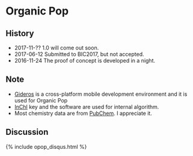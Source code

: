 # Organic Pop

## History
 - 2017-11-?? 1.0 will come out soon.
 - 2017-06-12 Submitted to BIC2017, but not accepted.
 - 2016-11-24 The proof of concept is developed in a night.

## Note
 - [Gideros](https://github.com/gideros/gideros) is a cross-platform mobile development environment and it is used for Organic Pop
 - [InChI](http://www.inchi-trust.org/) key and the software are used for internal algorithm.
 - Most chemistry data are from [PubChem](https://pubchem.ncbi.nlm.nih.gov/). I appreciate it.

## Discussion
{% include opop_disqus.html %}
